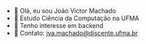 - 👋 Olá, eu sou João Victor Machado
- 📖 Estudo Ciência da Computação na UFMA
- 👀 Tenho interesse em backend
- 📩 Contato: jva.machado@discente.ufma.br

<!---
joaovictormachados/joaovictormachados is a ✨ special ✨ repository because its `README.md` (this file) appears on your GitHub profile.
You can click the Preview link to take a look at your changes.
--->

